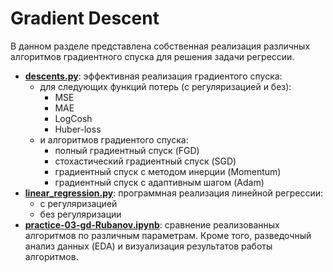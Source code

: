 # Gradient Descent

В данном разделе представлена собственная реализация различных алгоритмов градиентного спуска
для решения задачи регрессии. 

* **[descents.py](./descents.py)**: эффективная реализация градиентого спуска:
  * для следующих функций потерь (с регуляризацией и без):
    * MSE
    * MAE
    * LogCosh
    * Huber-loss
  * и алгоритмов градиентого спуска:
    * полный градиентный спуск (FGD)
    * стохастический градиентный спуск (SGD)
    * градиентный спуск с методом инерции (Momentum)
    * градиентный спуск с адаптивным шагом (Adam)
* **[linear_regression.py](./linear_regression.py)**: программная реализация линейной регрессии:
  * с регуляризацией
  * без регуляризации
* **[practice-03-gd-Rubanov.ipynb](./practice-03-gd-Rubanov.ipynb)**: сравнение реализованных
алгоритмов по различным параметрам. Кроме того, разведочный анализ данных (EDA) и визуализация
результатов работы алгоритмов.
